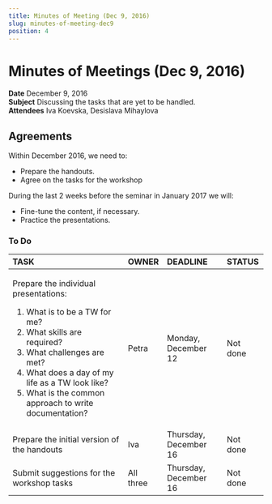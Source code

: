 ```yaml
---
title: Minutes of Meeting (Dec 9, 2016)
slug: minutes-of-meeting-dec9
position: 4
---
```


# Minutes of Meetings (Dec 9, 2016)

**Date** December 9, 2016  
**Subject** Discussing the tasks that are yet to be handled.    
**Attendees** Iva Koevska, Desislava Mihaylova

## Agreements

Within December 2016, we need to:

* Prepare the handouts.
* Agree on the tasks for the workshop

During the last 2 weeks before the seminar in January 2017 we will:

* Fine-tune the content, if necessary.
* Practice the presentations.  

### To Do

|TASK                               |OWNER      |DEADLINE |STATUS    |
|:---                               |:---       |:---     |:---      |
|<p>Prepare the individual presentations:</p> <ol><li>What is to be a TW for me?</li> <li>What skills are required?</li> <li>What challenges are met?</li> <li>What does a day of my life as a TW look like?</li> <li>What is the common approach to write documentation?</li></ol> |Petra                  |Monday, December 12   |Not done |
|Prepare the initial version of the handouts    |Iva              |Thursday, December 16  |Not done  |
|Submit suggestions for the workshop tasks      |All three        |Thursday, December 16  |Not done  |
